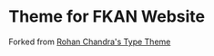 # Theme for FKAN Website

Forked from [Rohan Chandra's Type Theme](https://github.com/rohanchandra/type-theme)
